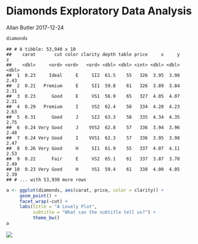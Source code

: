 Diamonds Exploratory Data Analysis
================
Allan Butler
2017-12-24

``` r
diamonds
```

    ## # A tibble: 53,940 x 10
    ##    carat       cut color clarity depth table price     x     y     z
    ##    <dbl>     <ord> <ord>   <ord> <dbl> <dbl> <int> <dbl> <dbl> <dbl>
    ##  1  0.23     Ideal     E     SI2  61.5    55   326  3.95  3.98  2.43
    ##  2  0.21   Premium     E     SI1  59.8    61   326  3.89  3.84  2.31
    ##  3  0.23      Good     E     VS1  56.9    65   327  4.05  4.07  2.31
    ##  4  0.29   Premium     I     VS2  62.4    58   334  4.20  4.23  2.63
    ##  5  0.31      Good     J     SI2  63.3    58   335  4.34  4.35  2.75
    ##  6  0.24 Very Good     J    VVS2  62.8    57   336  3.94  3.96  2.48
    ##  7  0.24 Very Good     I    VVS1  62.3    57   336  3.95  3.98  2.47
    ##  8  0.26 Very Good     H     SI1  61.9    55   337  4.07  4.11  2.53
    ##  9  0.22      Fair     E     VS2  65.1    61   337  3.87  3.78  2.49
    ## 10  0.23 Very Good     H     VS1  59.4    61   338  4.00  4.05  2.39
    ## # ... with 53,930 more rows

``` r
a <- ggplot(diamonds, aes(carat, price, color = clarity)) +
     geom_point() +
     facet_wrap(~cut) +
     labs(title = "A Lovely Plot",
          subtitle = "What can the subtitle tell us?") +
          theme_bw()
a 
```

![](2017-12-24-diamonds_files/figure-markdown_github-ascii_identifiers/unnamed-chunk-3-1.png)
